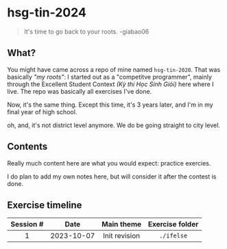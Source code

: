 # hsg-tin-2024

> It's time to go back to your roots. -giabao06

## What?

You might have came across a repo of mine named `hsg-tin-2020`. That was basically *"my roots"*: I started out as a "competitve programmer", mainly through the Excellent Student Context *(Kỳ thi Học Sinh Giỏi)* here where I live. The repo was basically all exercises I've done.

Now, it's the same thing. Except this time, it's 3 years later, and I'm in my final year of high school. 

oh, and, it's not district level anymore. We do be going straight to city level.

## Contents

Really much content here are what you would expect: practice exercies. 

I do plan to add my own notes here, but will consider it after the contest is done.
 
## Exercise timeline

| Session # | Date       | Main theme    | Exercise folder |
| :-------: | :--:       | :--------:    | :-------------: |
| 1         | 2023-10-07 | Init revision | `./ifelse`      | 
